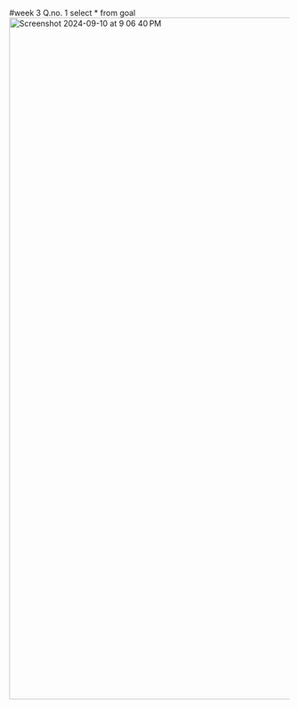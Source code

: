 #week 3
Q.no. 1
select * from goal
<img width="1225" alt="Screenshot 2024-09-10 at 9 06 40 PM" src="https://github.com/user-attachments/assets/a3878e4c-19d2-43c7-a1ea-c3b5cd084ec8">
